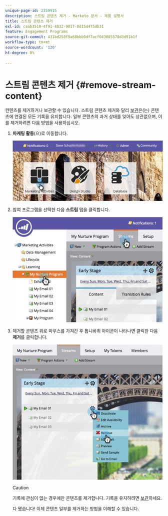 ```yaml
---
unique-page-id: 2359915
description: 스트림 콘텐츠 제거 - Marketo 문서 - 제품 설명서
title: 스트림 콘텐츠 제거
exl-id: caab3510-4f91-4832-9817-0d154475db31
feature: Engagement Programs
source-git-commit: 431bd258f9a68bbb9df7acf043085578d3d91b1f
workflow-type: tm+mt
source-wordcount: '120'
ht-degree: 0%

---
```


# 스트림 콘텐츠 제거 {#remove-stream-content}

컨텐츠를 제거하거나 보관할 수 있습니다. 스트림 콘텐츠 제거와 달리 [보관](/help/marketo/product-docs/email-marketing/drip-nurturing/using-stream-content/archive-and-unarchive-stream-content.md)은(는) 콘텐츠에 연결된 모든 기록을 유지합니다. 일부 콘텐츠의 과거 상태를 잊어도 상관없으며, 이를 제거하려면 다음 방법을 사용하십시오.

1. **마케팅 활동**(으)로 이동합니다.

   ![](assets/login-marketing-activities-1.png)

1. 참여 프로그램을 선택한 다음 **스트림** 탭을 클릭합니다.

   ![](assets/cloneasteam-3.jpg)

1. 제거할 콘텐츠 위로 마우스를 가져간 후 톱니바퀴 아이콘이 나타나면 클릭한 다음 **제거**&#x200B;를 클릭합니다.

   ![](assets/image2014-9-15-17-3a38-3a15.png)

   >[!CAUTION]
   >
   >기록에 관심이 없는 경우에만 콘텐츠를 제거합니다. 기록을 유지하려면 [보관](/help/marketo/product-docs/email-marketing/drip-nurturing/using-stream-content/archive-and-unarchive-stream-content.md)하세요.

   다 됐습니다! 이제 콘텐츠 일부를 제거하는 방법을 이해할 수 있습니다.
